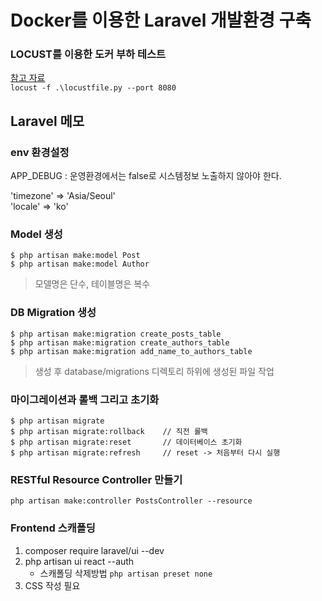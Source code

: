 # Docker를 이용한 Laravel 개발환경 구축

### LOCUST를 이용한 도커 부하 테스트
[참고 자료](https://bcho.tistory.com/1369)  
`locust -f .\locustfile.py --port 8080`  
 
 
## Laravel 메모
### env 환경설정
APP_DEBUG : 운영환경에서는 false로 시스템정보 노출하지 않아야 한다.

'timezone' => 'Asia/Seoul'  
'locale' => 'ko'  

### Model 생성
```
$ php artisan make:model Post
$ php artisan make:model Author
```
> 모델명은 단수, 테이블명은 복수

### DB Migration 생성
```
$ php artisan make:migration create_posts_table
$ php artisan make:migration create_authors_table
$ php artisan make:migration add_name_to_authors_table
```
> 생성 후 database/migrations 디렉토리 하위에 생성된 파일 작업  


### 마이그레이션과 롤백 그리고 초기화
```
$ php artisan migrate
$ php artisan migrate:rollback    // 직전 롤백
$ php artisan migrate:reset       // 데이터베이스 초기화
$ php artisan migrate:refresh     // reset -> 처음부터 다시 실행
```

### RESTful Resource Controller 만들기
```
php artisan make:controller PostsController --resource
```

### Frontend 스캐폴딩  
1. composer require laravel/ui --dev  
2. php artisan ui react --auth
    - 스캐폴딩 삭제방법 `php artisan preset none`
3. CSS 작성 필요

